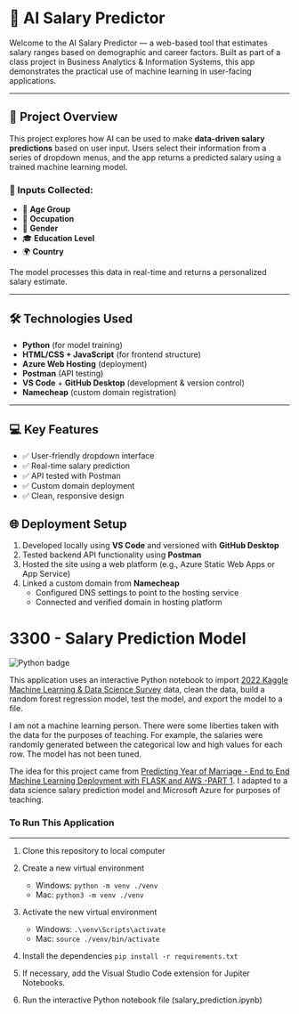 # 🤖 AI Salary Predictor  

Welcome to the AI Salary Predictor — a web-based tool that estimates salary ranges based on demographic and career factors. Built as part of a class project in Business Analytics & Information Systems, this app demonstrates the practical use of machine learning in user-facing applications.

---

## 🧠 Project Overview

This project explores how AI can be used to make **data-driven salary predictions** based on user input. Users select their information from a series of dropdown menus, and the app returns a predicted salary using a trained machine learning model.

### 🎯 Inputs Collected:
- 🧓 **Age Group**
- 💼 **Occupation**
- 🚻 **Gender**
- 🎓 **Education Level**
- 🌍 **Country**

The model processes this data in real-time and returns a personalized salary estimate.

---

## 🛠 Technologies Used

- **Python** (for model training)
- **HTML/CSS + JavaScript** (for frontend structure)
- **Azure Web Hosting** (deployment)
- **Postman** (API testing)
- **VS Code** + **GitHub Desktop** (development & version control)
- **Namecheap** (custom domain registration)

---

## 💻 Key Features

- ✅ User-friendly dropdown interface  
- ✅ Real-time salary prediction  
- ✅ API tested with Postman  
- ✅ Custom domain deployment  
- ✅ Clean, responsive design

## 🌐 Deployment Setup

1. Developed locally using **VS Code** and versioned with **GitHub Desktop**
2. Tested backend API functionality using **Postman**
3. Hosted the site using a web platform (e.g., Azure Static Web Apps or App Service)
4. Linked a custom domain from **Namecheap**
   - Configured DNS settings to point to the hosting service
   - Connected and verified domain in hosting platform



# 3300 - Salary Prediction Model

![Python badge](https://img.shields.io/static/v1?message=python&logo=python&labelColor=5c5c5c&color=3776AB&logoColor=white&label=%20&style=for-the-badge)

This application uses an interactive Python notebook to import [2022 Kaggle Machine Learning & Data Science Survey](https://www.kaggle.com/c/kaggle-survey-2022/data) data, clean the data, build a random forest regression model, test the model, and export the model to a file.

I am not a machine learning person. There were some liberties taken with the data for the purposes of teaching. For example, the salaries were randomly generated between the categorical low and high values for each row. The model has not been tuned.

The idea for this project came from [Predicting Year of Marriage - End to End Machine Learning Deployment with FLASK and AWS -PART 1](https://www.youtube.com/watch?v=sm5xeKal72I). I adapted to a data science salary prediction model and Microsoft Azure for purposes of teaching.

### To Run This Application

---

1. Clone this repository to local computer

2. Create a new virtual environment

   - Windows: `python -m venv ./venv`
   - Mac: `python3 -m venv ./venv`

3. Activate the new virtual environment

   - Windows: `.\venv\Scripts\activate`
   - Mac: `source ./venv/bin/activate`

4. Install the dependencies `pip install -r requirements.txt`

5. If necessary, add the Visual Studio Code extension for Jupiter Notebooks.

6. Run the interactive Python notebook file (salary_prediction.ipynb)
